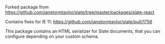 Forked package from https://github.com/ianstormtaylor/slate/tree/master/packages/slate-react

Contains fixes for IE 11:
https://github.com/ianstormtaylor/slate/pull/1756

This package contains an HTML serializer for Slate documents, that you can configure depending on your custom schema.

